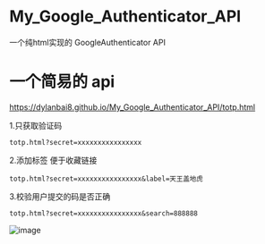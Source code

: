 # My_Google_Authenticator_API
一个纯html实现的 GoogleAuthenticator API

# 一个简易的 api

https://dylanbai8.github.io/My_Google_Authenticator_API/totp.html

1.只获取验证码
```
totp.html?secret=xxxxxxxxxxxxxxxx
```

2.添加标签 便于收藏链接
```
totp.html?secret=xxxxxxxxxxxxxxxx&label=天王盖地虎
```

3.校验用户提交的码是否正确
```
totp.html?secret=xxxxxxxxxxxxxxxx&search=888888
```

![image](https://user-images.githubusercontent.com/26950227/148516208-ac34456c-c7dc-48a5-b17c-549a60cd94c8.png)

